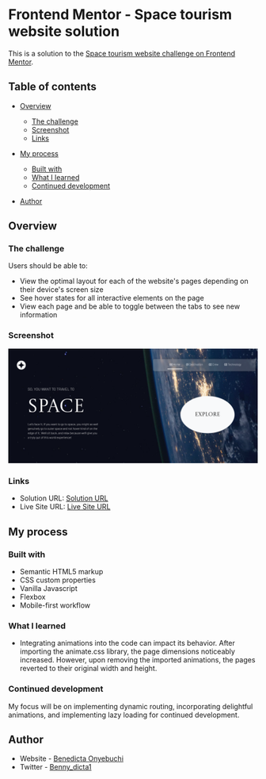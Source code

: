 # Frontend Mentor - Space tourism website solution

This is a solution to the [Space tourism website challenge on Frontend Mentor](https://www.frontendmentor.io/challenges/space-tourism-multipage-website-gRWj1URZ3).

## Table of contents

- [Overview](#overview)
  - [The challenge](#the-challenge)
  - [Screenshot](#screenshot)
  - [Links](#links)
- [My process](#my-process)
  - [Built with](#built-with)
  - [What I learned](#what-i-learned)
  - [Continued development](#continued-development)

- [Author](#author)


## Overview

### The challenge

Users should be able to:

- View the optimal layout for each of the website's pages depending on their device's screen size
- See hover states for all interactive elements on the page
- View each page and be able to toggle between the tabs to see new information

### Screenshot

![](/starter-code/assets/home/space-home.png)


### Links

- Solution URL: [Solution URL](https://github.com/BenedictaUche/space-tourism-website)
- Live Site URL: [Live Site URL](https://space-tourism-bene.netlify.app/)

## My process

### Built with

- Semantic HTML5 markup
- CSS custom properties
- Vanilla Javascript
- Flexbox
- Mobile-first workflow



### What I learned

- Integrating animations into the code can impact its behavior. After importing the animate.css library, the page dimensions noticeably increased. However, upon removing the imported animations, the pages reverted to their original width and height.



### Continued development

My focus will be on implementing dynamic routing, incorporating delightful animations, and implementing lazy loading for continued development.




## Author

- Website - [Benedicta Onyebuchi](https://benedicta-onyebuchi.vercel.app)
- Twitter - [Benny_dicta1](https://www.twitter.com/benny_dicta1)

